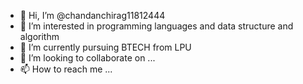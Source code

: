 - 👋 Hi, I’m @chandanchirag11812444
- 👀 I’m interested in programming languages and data structure and algorithm
- 🌱 I’m currently pursuing BTECH from LPU
- 💞️ I’m looking to collaborate on ...
- 📫 How to reach me ...

<!---
chandanchirag11812444/chandanchirag11812444 is a ✨ special ✨ repository because its `README.md` (this file) appears on your GitHub profile.
You can click the Preview link to take a look at your changes.
--->
